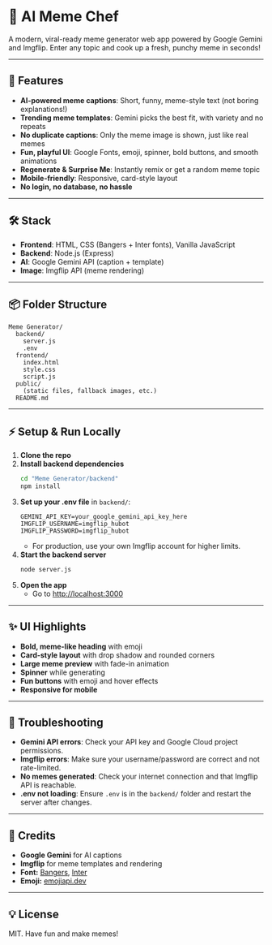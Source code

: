 # 🤣 AI Meme Chef

A modern, viral-ready meme generator web app powered by Google Gemini and Imgflip. Enter any topic and cook up a fresh, punchy meme in seconds!

---

## 🚀 Features
- **AI-powered meme captions**: Short, funny, meme-style text (not boring explanations!)
- **Trending meme templates**: Gemini picks the best fit, with variety and no repeats
- **No duplicate captions**: Only the meme image is shown, just like real memes
- **Fun, playful UI**: Google Fonts, emoji, spinner, bold buttons, and smooth animations
- **Regenerate & Surprise Me**: Instantly remix or get a random meme topic
- **Mobile-friendly**: Responsive, card-style layout
- **No login, no database, no hassle**

---

## 🛠️ Stack
- **Frontend**: HTML, CSS (Bangers + Inter fonts), Vanilla JavaScript
- **Backend**: Node.js (Express)
- **AI**: Google Gemini API (caption + template)
- **Image**: Imgflip API (meme rendering)

---

## 📦 Folder Structure
```
Meme Generator/
  backend/
    server.js
    .env
  frontend/
    index.html
    style.css
    script.js
  public/
    (static files, fallback images, etc.)
  README.md
```

---

## ⚡ Setup & Run Locally
1. **Clone the repo**
2. **Install backend dependencies**
   ```bash
   cd "Meme Generator/backend"
   npm install
   ```
3. **Set up your .env file** in `backend/`:
   ```env
   GEMINI_API_KEY=your_google_gemini_api_key_here
   IMGFLIP_USERNAME=imgflip_hubot
   IMGFLIP_PASSWORD=imgflip_hubot
   ```
   - For production, use your own Imgflip account for higher limits.
4. **Start the backend server**
   ```bash
   node server.js
   ```
5. **Open the app**
   - Go to [http://localhost:3000](http://localhost:3000)

---

## ✨ UI Highlights
- **Bold, meme-like heading** with emoji
- **Card-style layout** with drop shadow and rounded corners
- **Large meme preview** with fade-in animation
- **Spinner** while generating
- **Fun buttons** with emoji and hover effects
- **Responsive for mobile**

---

## 🧠 Troubleshooting
- **Gemini API errors**: Check your API key and Google Cloud project permissions.
- **Imgflip errors**: Make sure your username/password are correct and not rate-limited.
- **No memes generated**: Check your internet connection and that Imgflip API is reachable.
- **.env not loading**: Ensure `.env` is in the `backend/` folder and restart the server after changes.

---

## 🙏 Credits
- **Google Gemini** for AI captions
- **Imgflip** for meme templates and rendering
- **Font:** [Bangers](https://fonts.google.com/specimen/Bangers), [Inter](https://fonts.google.com/specimen/Inter)
- **Emoji:** [emojiapi.dev](https://emojiapi.dev/)

---

## 💡 License
MIT. Have fun and make memes! 